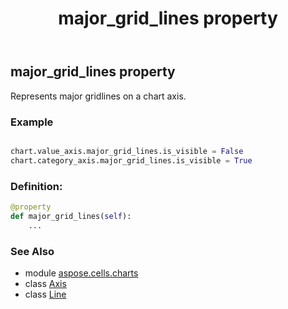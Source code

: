 ﻿---
title: major_grid_lines property
second_title: Aspose.Cells for Python via .NET API References
description: 
type: docs
weight: 270
url: /aspose.cells.charts/axis/major_grid_lines/
is_root: false
---

## major_grid_lines property


Represents major gridlines on a chart axis.

### Example 


```python

chart.value_axis.major_grid_lines.is_visible = False
chart.category_axis.major_grid_lines.is_visible = True

```
### Definition:
```python
@property
def major_grid_lines(self):
    ...
```

### See Also
* module [aspose.cells.charts](../../)
* class [Axis](/cells/python-net/aspose.cells.charts/axis)
* class [Line](/cells/python-net/aspose.cells.drawing/line)
